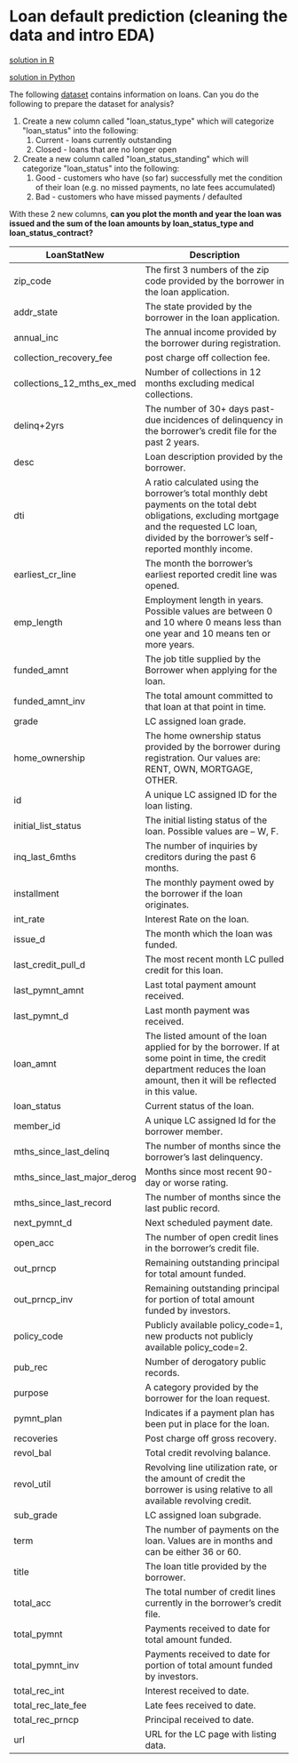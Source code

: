 # Loan default prediction (cleaning the data and intro EDA)

[solution in R](solution-r.md)

[solution in Python](solution-python.md)

The following [dataset](https://drive.google.com/drive/u/1/folders/165cvqQC_fgUg1njfjSSY64Wu-P54wfna) contains information on loans. Can you do the following to prepare the dataset for analysis?

1. Create a new column called "loan_status_type" which will categorize "loan_status" into the following:
    1. Current - loans currently outstanding
    1. Closed - loans that are no longer open
1. Create a new column called "loan_status_standing" which will categorize "loan_status" into the following:
    1. Good - customers who have (so far) successfully met the condition of their loan (e.g. no missed payments, no late fees accumulated)
    1. Bad - customers who have missed payments / defaulted
    
With these 2 new columns, <b>can you plot the month and year the loan was issued and the sum of the loan amounts by loan_status_type and loan_status_contract?</b>

| <b> LoanStatNew </b>        | <b> Description </b> |
| --------------------------- | -------------------- |
| zip_code                    | The first 3 numbers of the zip code provided by the borrower in the loan application. |
| addr_state                  | The state provided by the borrower in the loan application. |
| annual_inc                  | The annual income provided by the borrower during registration.|
| collection_recovery_fee     | post charge off collection fee. |
| collections_12_mths_ex_med  | Number of collections in 12 months excluding medical collections. |
| delinq+2yrs                 | The number of 30+ days past-due incidences of delinquency in the borrower’s credit file for the past 2 years. |
| desc                        | Loan description provided by the borrower. |
| dti                         | A ratio calculated using the borrower’s total monthly debt payments on the total debt obligations, excluding mortgage and the requested LC loan, divided by the borrower’s self-reported monthly income.|
| earliest_cr_line            | The month the borrower’s earliest reported credit line was opened. |
| emp_length                  | Employment length in years. Possible values are between 0 and 10 where 0 means less than one year and 10 means ten or more years.|
| funded_amnt                 | The job title supplied by the Borrower when applying for the loan. |
| funded_amnt_inv             | The total amount committed to that loan at that point in time. |
| grade                       | LC assigned loan grade. |
| home_ownership              | The home ownership status provided by the borrower during registration. Our values are: RENT, OWN, MORTGAGE, OTHER. |
| id                          | A unique LC assigned ID for the loan listing. |
| initial_list_status         | The initial listing status of the loan. Possible values are – W, F. |
| inq_last_6mths              | The number of inquiries by creditors during the past 6 months. |
| installment                 | The monthly payment owed by the borrower if the loan originates. |
| int_rate                    | Interest Rate on the loan. |
| issue_d                     | The month which the loan was funded. |
| last_credit_pull_d          | The most recent month LC pulled credit for this loan. |
| last_pymnt_amnt             | Last total payment amount received. |
| last_pymnt_d                | Last month payment was received. |
| loan_amnt                   | The listed amount of the loan applied for by the borrower. If at some point in time, the credit department reduces the loan amount, then it will be reflected in this value. |
| loan_status                 | Current status of the loan. |
| member_id                   | A unique LC assigned Id for the borrower member. |
| mths_since_last_delinq      | The number of months since the borrower’s last delinquency. |
| mths_since_last_major_derog | Months since most recent 90-day or worse rating. |
| mths_since_last_record      | The number of months since the last public record. |
| next_pymnt_d                | Next scheduled payment date. |
| open_acc                    | The number of open credit lines in the borrower’s credit file. |
| out_prncp                   | Remaining outstanding principal for total amount funded. |
| out_prncp_inv               | Remaining outstanding principal for portion of total amount funded by investors. |
| policy_code                 | Publicly available policy_code=1, new products not publicly available policy_code=2. |
| pub_rec                     | Number of derogatory public records. |
| purpose                     | A category provided by the borrower for the loan request. |
| pymnt_plan                  | Indicates if a payment plan has been put in place for the loan. |
| recoveries                  | Post charge off gross recovery. |
| revol_bal                   | Total credit revolving balance. |
| revol_util                  | Revolving line utilization rate, or the amount of credit the borrower is using relative to all available revolving credit. |
| sub_grade                   | LC assigned loan subgrade. |
| term                        | The number of payments on the loan. Values are in months and can be either 36 or 60. |
| title                       | The loan title provided by the borrower. |
| total_acc                   | The total number of credit lines currently in the borrower’s credit file. |
| total_pymnt                 | Payments received to date for total amount funded. |
| total_pymnt_inv             | Payments received to date for portion of total amount funded by investors. |
| total_rec_int               | Interest received to date. |
| total_rec_late_fee          | Late fees received to date. |
| total_rec_prncp             | Principal received to date. |
| url                         | URL for the LC page with listing data. |
